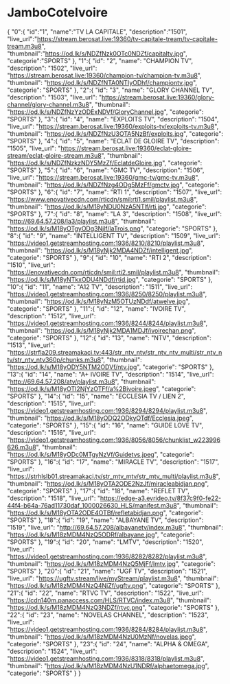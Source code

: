 # JamboCoteIvoire
{
  "0":{
  "id":"1",
  "name":"TV LA CAPITALE",
  "description":"1501",
  "live_url":"https://stream.berosat.live:19360/tv-capitale-tream/tv-capitale-tream.m3u8",
  "thumbnail":"https://od.lk/s/NDZfNzk0OTc0NDZf/capitaltv.jpg",
  "categorie":"SPORTS"
  },
  "1":{
  "id": "2",
  "name": "CHAMPION TV",
  "description": "1502",
  "live_url": "https://stream.berosat.live:19360/champion-tv/champion-tv.m3u8",
  "thumbnail": "https://od.lk/s/NDZfNTA0NTIyODhf/championtv.jpg",
  "categorie": "SPORTS"
  },
  "2":{
  "id": "3",
  "name": "GLORY CHANNEL TV",
  "description": "1503",
  "live_url": "https://stream.berosat.live:19360/glory-channel/glory-channel.m3u8",
  "thumbnail": "https://od.lk/s/NDZfNzYzODExNDVf/GloryChannel.jpg",
  "categorie": "SPORTS"
  },
  "3":{
  "id": "4",
  "name": "EXPLOITS TV",
  "description": "1504",
  "live_url": "https://stream.berosat.live:19360/exploits-tv/exploits-tv.m3u8",
  "thumbnail": "https://od.lk/s/NDZfNzU3OTA5NzBf/exploits.jpg",
  "categorie": "SPORTS"
  },
  "4":{
  "id": "5",
  "name": "ECLAT DE GLOIRE TV",
  "description": "1505",
  "live_url": "https://stream.berosat.live:19360/eclat-gloire-stream/eclat-gloire-stream.m3u8",
  "thumbnail": "https://od.lk/s/NDZfNzkzNDY5MzZf/EclatdeGloire.jpg",
  "categorie": "SPORTS"
  },
  "5":{
  "id": "6",
  "name": "GMC TV",
  "description": "1506",
  "live_url": "https://stream.berosat.live:19360/gmc-tv/gmc-tv.m3u8",
  "thumbnail": "https://od.lk/s/NDZfNzg4ODg5MzFf/gmctv.jpg",
  "categorie": "SPORTS"
  },
  "6":{
  "id": "7",
  "name": "RTI 1",
  "description": "1507",
  "live_url": "https://www.enovativecdn.com/rticdn/smil:rti1.smil/playlist.m3u8",
  "thumbnail": "https://od.lk/s/M18yNDU0NzA5NTlf/rti.jpg",
  "categorie": "SPORTS"
  },
  "7":{
  "id": "8",
  "name": "LA 3",
  "description": "1508",
  "live_url": "http://69.64.57.208/la3/playlist.m3u8",
  "thumbnail": "https://od.lk/s/M18yOTgyODg3Njlf/laTrois.png",
  "categorie": "SPORTS"
  },
  "8":{
  "id": "9",
  "name": "INTELLIGENT TV",
  "description": "1509",
  "live_url": "https://video1.getstreamhosting.com:1936/8210/8210/playlist.m3u8",
  "thumbnail": "https://od.lk/s/M18yNjk2MDA4NDZf/intelligent.jpg",
  "categorie": "SPORTS"
  },
  "9":{
  "id": "10",
  "name": "RTI 2",
  "description": "1510",
  "live_url": "https://enovativecdn.com/rticdn/smil:rti2.smil/playlist.m3u8",
  "thumbnail": "https://od.lk/s/M18yNTkxODU4NDdf/rtid.jpg",
  "categorie": "SPORTS"
  },
  "10":{
  "id": "11",
  "name": "A12 TV",
  "description": "1511",
  "live_url": "https://video1.getstreamhosting.com:1936/8250/8250/playlist.m3u8",
  "thumbnail": "https://od.lk/s/M18yNzM5OTUzNDdf/atwelve.jpg",
  "categorie": "SPORTS"
  },
  "11":{
  "id": "12",
  "name": "IVOIRE TV",
  "description": "1512",
  "live_url": "https://video1.getstreamhosting.com:1936/8244/8244/playlist.m3u8",
  "thumbnail": "https://od.lk/s/M18yNjk2MDA1MDJf/ivoirechan.png",
  "categorie": "SPORTS"
  },
  "12":{
  "id": "13",
  "name": "NTV",
  "description": "1513",
  "live_url": "https://strfla209.streamakaci.tv:443/str_ntv_ntv/str_ntv_ntv_multi/str_ntv_ntv/str_ntv_ntv360p/chunks.m3u8",
  "thumbnail": "https://od.lk/s/M18yODY5NTM2ODVf/ntv.jpg",
  "categorie": "SPORTS"
  },
  "13":{
  "id": "14",
  "name": "A+ IVOIRE TV",
  "description": "1514",
  "live_url": "http://69.64.57.208/atv/playlist.m3u8",
  "thumbnail": "https://od.lk/s/M18yOTI2NjYzOTFf/a%2Bivoire.jpeg",
  "categorie": "SPORTS"
  },
  "14":{
  "id": "15",
  "name": "ECCLESIA TV / LIEN 2",
  "description": "1515",
  "live_url": "https://video1.getstreamhosting.com:1936/8294/8294/playlist.m3u8",
  "thumbnail": "https://od.lk/s/M18yODQ2ODkyOTdf/Ecclesia.jpeg",
  "categorie": "SPORTS"
  },
  "15":{
  "id": "16",
  "name": "GUIDE LOVE TV",
  "description": "1516",
  "live_url": "https://video1.getstreamhosting.com:1936/8056/8056/chunklist_w223996626.m3u8",
  "thumbnail": "https://od.lk/s/M18yODc0MTgyNzVf/Guidetvs.jpeg",
  "categorie": "SPORTS"
  },
  "16":{
  "id": "17",
  "name": "MIRACLE TV",
  "description": "1517",
  "live_url": "https://strhlslb01.streamakaci.tv/str_mtv_mtv/str_mtv_multi/playlist.m3u8",
  "thumbnail": "https://od.lk/s/M18yOTA2ODE2NzJf/miracleabidjan.png",
  "categorie": "SPORTS"
  },
  "17":{
  "id": "18",
  "name": "REFLET TV",
  "description": "1518",
  "live_url": "https://edge-a3.evrideo.tv/8f37c9f0-fe22-44f4-b64a-76ad11730daf_1000026630_HLS/manifest.m3u8",
  "thumbnail": "https://od.lk/s/M18yOTA2ODE4OTBf/refletabidjan.png",
  "categorie": "SPORTS"
  },
  "18":{
  "id": "19",
  "name": "ALBAYANE TV",
  "description": "1519",
  "live_url": "http://69.64.57.208/albayanetv/index.m3u8",
  "thumbnail": "https://od.lk/s/M18zMDM4NzQ5ODRf/albayane.jpg",
  "categorie": "SPORTS"
  },
  "19":{
  "id": "20",
  "name": "LMTV",
  "description": "1520",
  "live_url": "https://video1.getstreamhosting.com:1936/8282/8282/playlist.m3u8",
  "thumbnail": "https://od.lk/s/M18zMDM4NzQ5MjFf/lmtv.jpg",
  "categorie": "SPORTS"
  },
  "20":{
  "id": "21",
  "name": "UGF TV",
  "description": "1521",
  "live_url": "https://ugftv.stream/live/myStream/playlist.m3u8",
  "thumbnail": "https://od.lk/s/M18zMDM4NzQ4NjZf/ugftv.png",
  "categorie": "SPORTS"
  },
  "21":{
  "id": "22",
  "name": "RTVC TV",
  "description": "1522",
  "live_url": "https://cdn140m.panaccess.com/HLS/RTVC/index.m3u8",
  "thumbnail": "https://od.lk/s/M18zMDM4NzQ3NDZf/rtvc.png",
  "categorie": "SPORTS"
  },
  "22":{
  "id": "23",
  "name": "NOVELAS CHANNEL",
  "description": "1523",
  "live_url": "https://video1.getstreamhosting.com:1936/8284/8284/playlist.m3u8",
  "thumbnail": "https://od.lk/s/M18zMDM4NzU0MzNf/novelas.jpeg",
  "categorie": "SPORTS"
  },
  "23":{
  "id": "24",
  "name": "ALPHA & OMEGA",
  "description": "1524",
  "live_url": "https://video1.getstreamhosting.com:1936/8318/8318/playlist.m3u8",
  "thumbnail": "https://od.lk/s/M18zMDM4NzU1NDRf/alphaetomega.jpg",
  "categorie": "SPORTS"
  }
}
